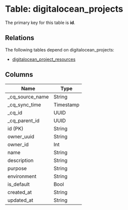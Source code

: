 # Table: digitalocean_projects



The primary key for this table is **id**.

## Relations
The following tables depend on digitalocean_projects:
  - [digitalocean_project_resources](digitalocean_project_resources.md)

## Columns
| Name          | Type          |
| ------------- | ------------- |
|_cq_source_name|String|
|_cq_sync_time|Timestamp|
|_cq_id|UUID|
|_cq_parent_id|UUID|
|id (PK)|String|
|owner_uuid|String|
|owner_id|Int|
|name|String|
|description|String|
|purpose|String|
|environment|String|
|is_default|Bool|
|created_at|String|
|updated_at|String|